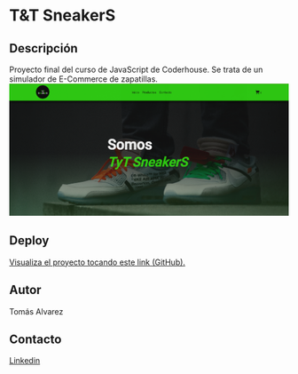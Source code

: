 # T&T SneakerS

## Descripción
Proyecto final del curso de JavaScript de Coderhouse. Se trata de un simulador de E-Commerce de zapatillas.
![](img/portada.png)

## Deploy
[Visualiza el proyecto tocando este link (GitHub).](https://17stomy.github.io/t-tsneakers/)

## Autor
Tomás Alvarez

## Contacto
[Linkedin](https://www.linkedin.com/in/tom%C3%A1s-alvarez-40b045217/)
